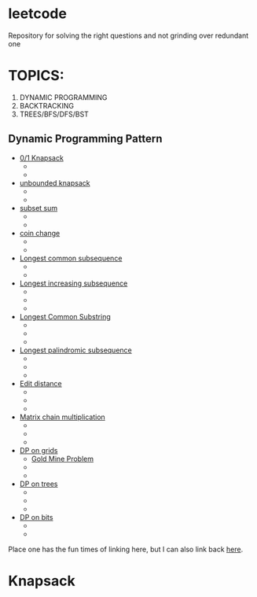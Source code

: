 # leetcode
Repository for solving the right questions and not grinding over redundant one

# TOPICS:
1. DYNAMIC PROGRAMMING <br>
2. BACKTRACKING <br>
3. TREES/BFS/DFS/BST<br>


## Dynamic Programming Pattern
* [0/1 Knapsack](https://www.geeksforgeeks.org/0-1-knapsack-problem-dp-10/) 
  - []() 
  - []() 
* [unbounded knapsack]() 
  - []() 
  - []() 
* [subset sum]() 
  - []() 
  - []() 
* [coin change](https://www.geeksforgeeks.org/coin-change-dp-7/) 
  - []() 
  - []() 
* [Longest common subsequence]() 
  - []() 
  - []() 
* [Longest increasing subsequence]() 
  - []() 
  - []() 
  - []() 
* [Longest Common Substring]() 
  - []() 
  - []() 
  - []() 
* [Longest palindromic subsequence]() 
  - []() 
  - []() 
  - []() 
* [Edit distance]() 
  - []() 
  - []() 
  - []() 
* [Matrix chain multiplication]() 
  - []() 
  - []() 
  - []() 
* [DP on grids]() 
  - [Gold Mine Problem](https://www.geeksforgeeks.org/gold-mine-problem/) 
  - []() 
  - []() 
* [DP on trees]() 
  - []() 
  - []() 
  - []() 
* [DP on bits]() 
  - []() 
  - []() 

Place one has the fun times of linking here, but I can also link back [here](#TOPICS).
# Knapsack
 
